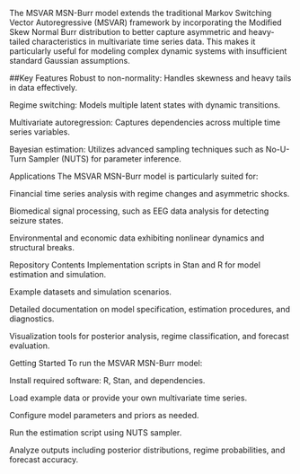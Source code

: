 The MSVAR MSN-Burr model extends the traditional Markov Switching Vector Autoregressive (MSVAR) framework by incorporating the Modified Skew Normal Burr distribution to better capture asymmetric and heavy-tailed characteristics in multivariate time series data. This makes it particularly useful for modeling complex dynamic systems with insufficient standard Gaussian assumptions.

##Key Features
Robust to non-normality: Handles skewness and heavy tails in data effectively.

Regime switching: Models multiple latent states with dynamic transitions.

Multivariate autoregression: Captures dependencies across multiple time series variables.

Bayesian estimation: Utilizes advanced sampling techniques such as No-U-Turn Sampler (NUTS) for parameter inference.

Applications
The MSVAR MSN-Burr model is particularly suited for:

Financial time series analysis with regime changes and asymmetric shocks.

Biomedical signal processing, such as EEG data analysis for detecting seizure states.

Environmental and economic data exhibiting nonlinear dynamics and structural breaks.

Repository Contents
Implementation scripts in Stan and R for model estimation and simulation.

Example datasets and simulation scenarios.

Detailed documentation on model specification, estimation procedures, and diagnostics.

Visualization tools for posterior analysis, regime classification, and forecast evaluation.

Getting Started
To run the MSVAR MSN-Burr model:

Install required software: R, Stan, and dependencies.

Load example data or provide your own multivariate time series.

Configure model parameters and priors as needed.

Run the estimation script using NUTS sampler.

Analyze outputs including posterior distributions, regime probabilities, and forecast accuracy.
